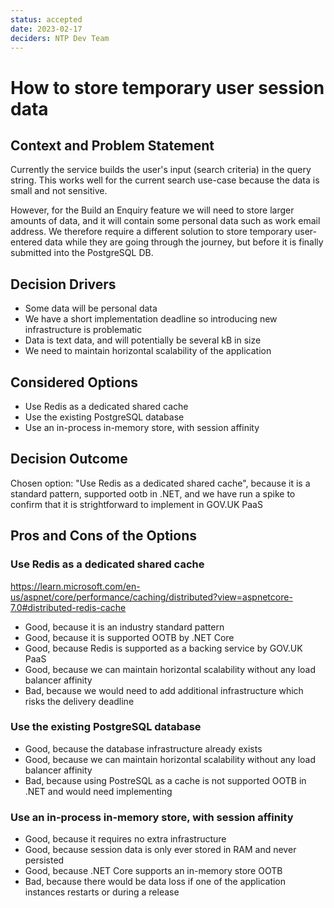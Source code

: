 ```yaml
---
status: accepted
date: 2023-02-17
deciders: NTP Dev Team
---
```


# How to store temporary user session data

## Context and Problem Statement

Currently the service builds the user's input (search criteria) in the query string. This works well for the current search use-case because the data is small and not sensitive.

However, for the Build an Enquiry feature we will need to store larger amounts of data, and it will contain some personal data such as work email address. We therefore require a different solution to store temporary user-entered data while they are going through the journey, but before it is finally submitted into the PostgreSQL DB.

## Decision Drivers

- Some data will be personal data
- We have a short implementation deadline so introducing new infrastructure is problematic
- Data is text data, and will potentially be several kB in size
- We need to maintain horizontal scalability of the application

## Considered Options

- Use Redis as a dedicated shared cache
- Use the existing PostgreSQL database
- Use an in-process in-memory store, with session affinity

## Decision Outcome

Chosen option: "Use Redis as a dedicated shared cache", because
it is a standard pattern, supported ootb in .NET, and we have run a spike to confirm that it is strightforward to implement in GOV.UK PaaS

<!-- This is an optional element. Feel free to remove. -->

## Pros and Cons of the Options

### Use Redis as a dedicated shared cache

https://learn.microsoft.com/en-us/aspnet/core/performance/caching/distributed?view=aspnetcore-7.0#distributed-redis-cache

- Good, because it is an industry standard pattern
- Good, because it is supported OOTB by .NET Core
- Good, because Redis is supported as a backing service by GOV.UK PaaS
- Good, because we can maintain horizontal scalability without any load balancer affinity
- Bad, because we would need to add additional infrastructure which risks the delivery deadline

### Use the existing PostgreSQL database

- Good, because the database infrastructure already exists
- Good, because we can maintain horizontal scalability without any load balancer affinity
- Bad, because using PostreSQL as a cache is not supported OOTB in .NET and would need implementing

### Use an in-process in-memory store, with session affinity

- Good, because it requires no extra infrastructure
- Good, because session data is only ever stored in RAM and never persisted
- Good, because .NET Core supports an in-memory store OOTB
- Bad, because there would be data loss if one of the application instances restarts or during a release

<!-- markdownlint-disable-file MD013 -->
